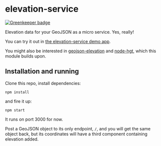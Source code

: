 elevation-service
=================

[![Greenkeeper badge](https://badges.greenkeeper.io/perliedman/elevation-service.svg)](https://greenkeeper.io/)

Elevation data for your GeoJSON as a micro service. Yes, really!

You can try it out in [the elevation-service demo app](https://www.liedman.net/elevation-service/).

You might also be interested in [geojson-elevation](https://github.com/perliedman/geojson-elevation) and 
[node-hgt](https://github.com/perliedman/node-hgt), which this module builds upon.

## Installation and running

Clone this repo, install dependencies:

```
npm install
```

and fire it up:

```
npm start
```

It runs on port 3000 for now.

Post a GeoJSON object to its only endpoint, `/`, and you will get the same object back, but its
coordinates will have a third component containing elevation added.
